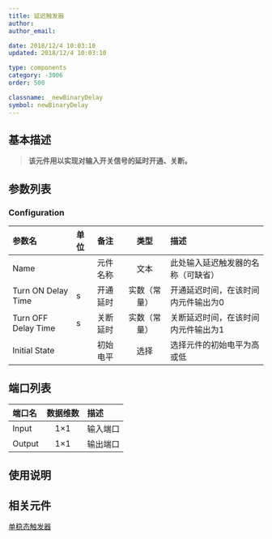 ```yaml
---
title: 延迟触发器
author: 
author_email:

date: 2018/12/4 10:03:10
updated: 2018/12/4 10:03:10

type: components
category: -3006
order: 500

classname: _newBinaryDelay
symbol: newBinaryDelay
---
```

## 基本描述


> **该元件用以实现对输入开关信号的延时开通、关断。**

## 参数列表
### Configuration
| 参数名 | 单位 | 备注 | 类型 | 描述 |
| :--- | :--- | :--- | :--: | :--- |
| Name |  | 元件名称 | 文本 | 此处输入延迟触发器的名称（可缺省） |
| Turn ON Delay Time | s | 开通延时 | 实数（常量） | 开通延迟时间，在该时间内元件输出为0 |
| Turn OFF Delay Time | s | 关断延时 | 实数（常量） | 关断延迟时间，在该时间内元件输出为1 |
| Initial State |  | 初始电平 | 选择 | 选择元件的初始电平为高或低 |


## 端口列表

| 端口名 | 数据维数 | 描述 |
| :--- | :--:  | :--- |
| Input | 1×1 |输入端口 |
| Output | 1×1 | 输出端口|

## 使用说明



## 相关元件

[单稳态触发器](comp_newMonoStable.md)
